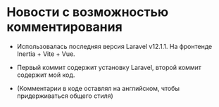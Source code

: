 # Новости с возможностью комментирования

- Использовалась последняя версия Laravel v12.1.1. На фронтенде Inertia + Vite + Vue.

- Первый коммит содержит установку Laravel, второй коммит содержит мой код.

- (Комментарии в коде оставлял на английском, чтобы придерживаться общего стиля)


